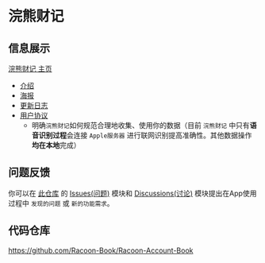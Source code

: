 # 浣熊财记

## 信息展示

[浣熊财记 主页](https://racoon-book.github.io/About/)
- [介绍](https://racoon-book.github.io/About/Introduction.html)
- [海报](https://racoon-book.github.io/About/Poster.html)
- [更新日志](https://racoon-book.github.io/About/UpdateHistory.html)
- [用户协议](https://racoon-book.github.io/About/Agreements.html)
    - 明确`浣熊财记`如何规范合理地收集、使用你的数据（目前 `浣熊财记` 中只有**语音识别过程**会连接 `Apple服务器` 进行联网识别提高准确性。其他数据操作**均在本地**完成）

## 问题反馈

你可以在 [此仓库](https://github.com/Racoon-Book/About) 的 [Issues(问题)](https://github.com/Racoon-Book/About/issues) 模块和 [Discussions(讨论)](https://github.com/Racoon-Book/About/discussions) 模块提出在App使用过程中 `发现的问题` 或 `新的功能需求`。

## 代码仓库

<https://github.com/Racoon-Book/Racoon-Account-Book>
